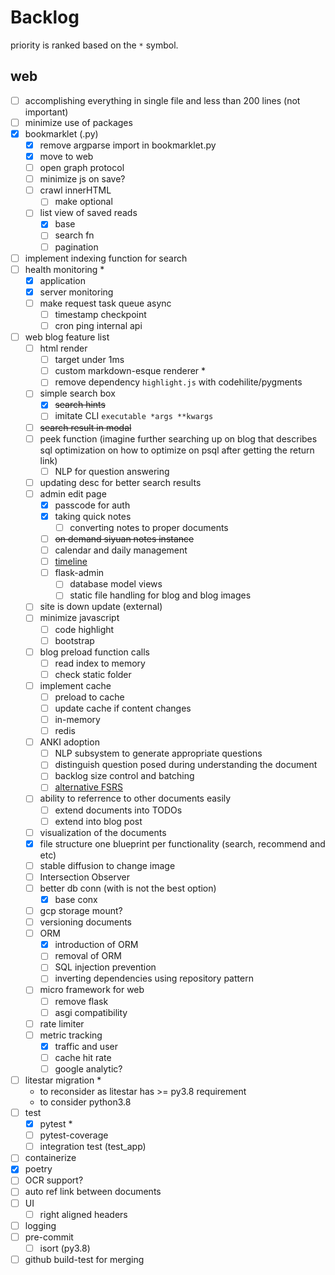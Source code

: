 # Backlog

priority is ranked based on the `*` symbol.

## web
- [ ] accomplishing everything in single file and less than 200 lines (not important)
- [ ] minimize use of packages
- [x] bookmarklet (.py)
  - [x] remove argparse import in bookmarklet.py
  - [x] move to web
  - [ ] open graph protocol
  - [ ] minimize js on save?
  - [ ] crawl innerHTML
    - [ ] make optional
  - [ ] list view of saved reads
    - [x] base
    - [ ] search fn
    - [ ] pagination
- [ ] implement indexing function for search
- [ ] health monitoring *
  - [x] application
  - [x] server monitoring
  - [ ] make request task queue async
    - [ ] timestamp checkpoint
    - [ ] cron ping internal api
- [ ] web blog feature list
  - [ ] html render
    - [ ] target under 1ms
    - [ ] custom markdown-esque renderer *
    - [ ] remove dependency `highlight.js` with codehilite/pygments
  - [ ] simple search box
    - [x] ~~search hints~~
    - [ ] imitate CLI `executable *args **kwargs`
  - [ ] ~~search result in modal~~
  - [ ] peek function (imagine further searching up on blog that describes sql optimization on how to optimize on psql after getting the return link)
    - [ ] NLP for question answering
  - [ ] updating desc for better search results
  - [ ] admin edit page
    - [x] passcode for auth
    - [x] taking quick notes
      - [ ] converting notes to proper documents
    - [ ] ~~on demand siyuan notes instance~~
    - [ ] calendar and daily management
    - [ ] [timeline](https://www.amcharts.com/demos-v4/timeline-v4/)
    - [ ] flask-admin
      - [ ] database model views
      - [ ] static file handling for blog and blog images
  - [ ] site is down update (external)
  - [ ] minimize javascript
    - [ ] code highlight
    - [ ] bootstrap
  - [ ] blog preload function calls
    - [ ] read index to memory
    - [ ] check static folder
  - [ ] implement cache
    - [ ] preload to cache
    - [ ] update cache if content changes
    - [ ] in-memory
    - [ ] redis
  - [ ] ANKI adoption
    - [ ] NLP subsystem to generate appropriate questions
    - [ ] distinguish question posed during understanding the document
    - [ ] backlog size control and batching
    - [ ] [alternative FSRS](https://github.com/open-spaced-repetition/free-spaced-repetition-scheduler)
  - [ ] ability to referrence to other documents easily
    - [ ] extend documents into TODOs
    - [ ] extend into blog post
  - [ ] visualization of the documents
  - [x] file structure one blueprint per functionality (search, recommend and etc)
  - [ ] stable diffusion to change image
  - [ ] Intersection Observer
  - [ ] better db conn (with is not the best option)
    - [x] base conx
  - [ ] gcp storage mount?
  - [ ] versioning documents
  - [ ] ORM
    - [x] introduction of ORM
    - [ ] removal of ORM
    - [ ] SQL injection prevention
    - [ ] inverting dependencies using repository pattern
  - [ ] micro framework for web
    - [ ] remove flask
    - [ ] asgi compatibility
  - [ ] rate limiter
  - [ ] metric tracking
    - [x] traffic and user
    - [ ] cache hit rate
    - [ ] google analytic?
- [ ] litestar migration *
  - to reconsider as litestar has >= py3.8 requirement
  - to consider python3.8
- [ ] test
  - [x] pytest *
  - [ ] pytest-coverage
  - [ ] integration test (test_app)
- [ ] containerize
- [x] poetry
- [ ] OCR support?
- [ ] auto ref link between documents
- [ ] UI
  - [ ] right aligned headers
- [ ] logging
- [ ] pre-commit
  - [ ] isort (py3.8)
- [ ] github build-test for merging
